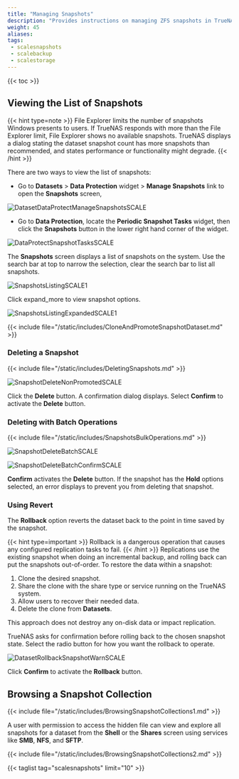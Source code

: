 ```yaml
---
title: "Managing Snapshots"
description: "Provides instructions on managing ZFS snapshots in TrueNAS Scale."
weight: 45
aliases:
tags: 
 - scalesnapshots
 - scalebackup
 - scalestorage
---
```


{{< toc >}}

## Viewing the List of Snapshots

{{< hint type=note >}}
File Explorer limits the number of snapshots Windows presents to users. If TrueNAS responds with more than the File Explorer limit, File Explorer shows no available snapshots.
TrueNAS displays a dialog stating the dataset snapshot count has more snapshots than recommended, and states performance or functionality might degrade.
{{< /hint >}}

There are two ways to view the list of snapshots:

* Go to **Datasets** > **Data Protection** widget > **Manage Snapshots** link to open the **Snapshots** screen, 

![DatasetDataProtectManageSnapshotsSCALE](/images/SCALE/22.12/DatasetDataProtectManageSnapshotsSCALE.png "Manage Snapshots") 

* Go to **Data Protection**, locate the **Periodic Snapshot Tasks** widget, then click the **Snapshots** button in the lower right hand corner of the widget.

![DataProtectSnapshotTasksSCALE](/images/SCALE/22.12/DataProtectSnapshotTasksSCALE.png "Snapshots Button")

The **Snapshots** screen displays a list of snapshots on the system. Use the search bar at top to narrow the selection, clear the search bar to list all snapshots.

![SnapshotsListingSCALE1](/images/SCALE/22.12/SnapshotsListingSCALE1.png "Snapshot Screen")

Click <span class="material-icons">expand_more</span> to view snapshot options.

![SnapshotsListingExpandedSCALE1](/images/SCALE/22.12/SnapshotsListingExpandedSCALE1.png "Snapshot Screen Expanded")

{{< include file="/static/includes/CloneAndPromoteSnapshotDataset.md" >}}

### Deleting a Snapshot

{{< include file="/static/includes/DeletingSnapshots.md" >}}

![SnapshotDeleteNonPromotedSCALE](/images/SCALE/22.12/SnapshotDeleteNonPromotedSCALE.png "Delete Snapshot Confirmation")

Click the **Delete** button. A confirmation dialog displays. Select **Confirm** to activate the **Delete** button.

### Deleting with Batch Operations

{{< include file="/static/includes/SnapshotsBulkOperations.md" >}} 

![SnapshotDeleteBatchSCALE](/images/SCALE/22.12/SnapshotDeleteBatchSCALE.png "Delete Batch Operation Select")

![SnapshotDeleteBatchConfirmSCALE](/images/SCALE/22.12/SnapshotDeleteBatchConfirmSCALE.png "Delete Batch Operation Confirm") 

**Confirm** activates the **Delete** button. If the snapshot has the **Hold** options selected, an error displays to prevent you from deleting that snapshot.

### Using Revert

The **Rollback** option reverts the dataset back to the point in time saved by the snapshot.

{{< hint type=important >}}
Rollback is a dangerous operation that causes any configured replication tasks to fail.
{{< /hint >}}
Replications use the existing snapshot when doing an incremental backup, and rolling back can put the snapshots out-of-order.
To restore the data within a snapshot:

1.  Clone the desired snapshot.
2.  Share the clone with the share type or service running on the TrueNAS system.
3.  Allow users to recover their needed data.
4.  Delete the clone from **Datasets**.

This approach does not destroy any on-disk data or impact replication.

TrueNAS asks for confirmation before rolling back to the chosen snapshot state. Select the radio button for how you want the rollback to operate.

![DatasetRollbackSnapshotWarnSCALE](/images/SCALE/22.12/DatasetRollbackSnapshotWarnSCALE.png "Dataset Rollback from Snapshot")

Click **Confirm** to activate the **Rollback** button.

## Browsing a Snapshot Collection

{{< include file="/static/includes/BrowsingSnapshotCollections1.md" >}}

A user with permission to access the hidden file can view and explore all snapshots for a dataset from the **Shell** or the **Shares** screen using services like **SMB**, **NFS**, and **SFTP**.

{{< include file="/static/includes/BrowsingSnapshotCollections2.md" >}}

{{< taglist tag="scalesnapshots" limit="10" >}}
